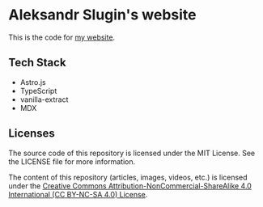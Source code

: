 # Aleksandr Slugin's website

This is the code for [my website](skandar.dev).

## Tech Stack

- Astro.js
- TypeScript
- vanilla-extract
- MDX

## Licenses

The source code of this repository is licensed under the MIT License. See the LICENSE file for more information.

The content of this repository (articles, images, videos, etc.) is licensed under the [Creative Commons Attribution-NonCommercial-ShareAlike 4.0 International (CC BY-NC-SA 4.0) License](https://creativecommons.org/licenses/by-nc-sa/4.0/deed.en).
